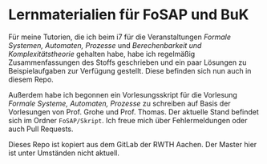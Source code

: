 # Lernmaterialien für FoSAP und BuK
Für meine Tutorien, die ich beim i7 für die Veranstaltungen *Formale Systemen,
Automaten, Prozesse* und *Berechenbarkeit und Komplexitätstheorie* gehalten 
habe, habe ich regelmäßig Zusammenfassungen des Stoffs geschrieben und ein paar
Lösungen zu Beispielaufgaben zur Verfügung gestellt. Diese befinden sich nun 
auch in diesem Repo.

Außerdem habe ich begonnen ein Vorlesungsskript für die Vorlesung *Formale
Systeme, Automaten, Prozesse* zu schreiben auf Basis der Vorlesungen von Prof.
Grohe und Prof. Thomas. Der aktuelle Stand befindet sich im Ordner 
`FoSAP/Skript`. Ich freue mich über Fehlermeldungen oder auch Pull Requests.

Dieses Repo ist kopiert aus dem GitLab der RWTH Aachen. Der Master hier ist unter Umständen nicht aktuell.
